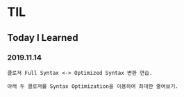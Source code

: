 # TIL
## Today I Learned


### 2019.11.14

```
클로저 Full Syntax <-> Optimized Syntax 변환 연습.
```
```
아래 두 클로저를 Syntax Optimization을 이용하여 최대한 줄여보기.
```
